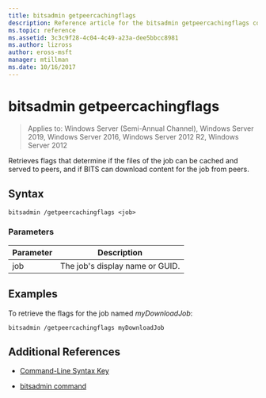 ```yaml
---
title: bitsadmin getpeercachingflags
description: Reference article for the bitsadmin getpeercachingflags command, which retrieves flags that determine if the files of the job can be cached and served to peers, and if BITS can download content for the job from peers.
ms.topic: reference
ms.assetid: 3c3c9f28-4c04-4c49-a23a-dee5bbcc8981
ms.author: lizross
author: eross-msft
manager: mtillman
ms.date: 10/16/2017
---
```

# bitsadmin getpeercachingflags

> Applies to: Windows Server (Semi-Annual Channel), Windows Server 2019, Windows Server 2016, Windows Server 2012 R2, Windows Server 2012

Retrieves flags that determine if the files of the job can be cached and served to peers, and if BITS can download content for the job from peers.

## Syntax

```
bitsadmin /getpeercachingflags <job>
```

### Parameters

| Parameter | Description |
| -------------- | -------------- |
| job | The job's display name or GUID. |

## Examples

To retrieve the flags for the job named *myDownloadJob*:

```
bitsadmin /getpeercachingflags myDownloadJob
```

## Additional References

- [Command-Line Syntax Key](command-line-syntax-key.md)

- [bitsadmin command](bitsadmin.md)
